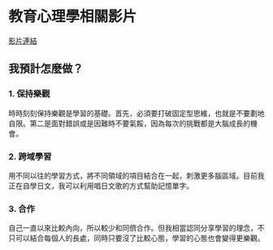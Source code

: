 # 教育心理學相關影片
[影片連結](https://www.youtube.com/watch?v=DgbSc6Ys710)

## 我預計怎麼做？

 ### 1. 保持樂觀
 時時刻刻保持樂觀是學習的基礎。首先，必須要打破固定型思維，也就是不要劃地自限。第二是面對錯誤或是因難時不要氣餒，因為每次的挑戰都是大腦成長的機會。

 ### 2. 跨域學習
 用不同以往的學習方式，將不同領域的項目結合在一起，刺激更多腦區域。目前我正在自學日文，我可以利用唱日文歌的方式幫助記憶單字。

 ### 3. 合作
 自己一直以來比較內向，所以較少和同儕合作。但我相當認同分享學習的理念，不只可以結合每個人的長處，同時只要沒了比較心態，學習的心態也會變得更樂觀。



